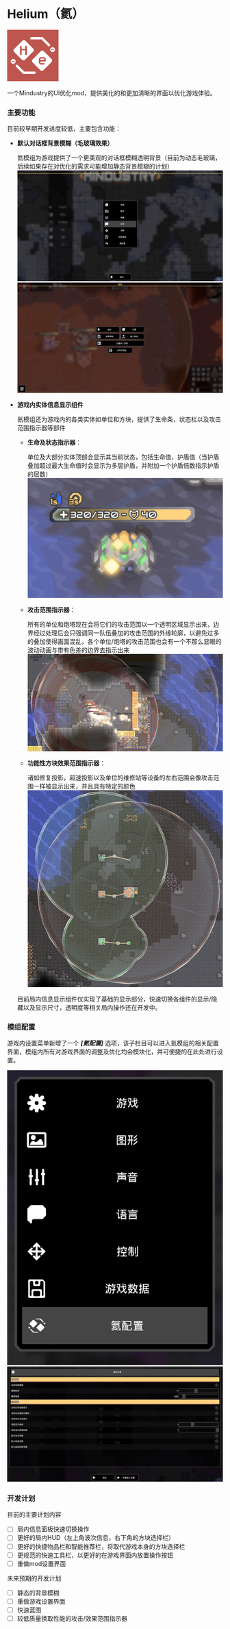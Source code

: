 # Helium（氦）

<!--suppress ALL -->
<img alt="mod icon" height="120" src="icon.png" width="120"/>

一个Mindustry的UI优化mod，提供美化的和更加清晰的界面以优化游戏体验。

### 主要功能

目前较早期开发进度较低，主要包含功能：

- **默认对话框背景模糊（毛玻璃效果）**

  氦模组为游戏提供了一个更美观的对话框模糊透明背景（目前为动态毛玻璃，后续如果存在对优化的需求可能增加静态背景模糊的计划）
  ![背景模糊](preview_imgs/zh_CN/blur-1.png)
  ![背景模糊](preview_imgs/zh_CN/blur-2.png)

- **游戏内实体信息显示组件**

  氦模组还为游戏内的各类实体如单位和方块，提供了生命条，状态栏以及攻击范围指示器等部件
  
  - **生命及状态指示器**：
    
    单位及大部分实体顶部会显示其当前状态，包括生命值，护盾值（当护盾叠加超过最大生命值时会显示为多层护盾，并附加一个护盾倍数指示护盾的层数）
    ![状态显示](preview_imgs/zh_CN/statusDisplay.png)
  - **攻击范围指示器**：
  
    所有的单位和炮塔现在会将它们的攻击范围以一个透明区域显示出来，边界经过处理后会只强调同一队伍叠加的攻击范围的外缘轮廓，以避免过多的叠加使得画面混乱，各个单位/炮塔的攻击范围也会有一个不那么显眼的波动动画与带有色差的边界去指示出来
    ![攻击范围](preview_imgs/zh_CN/attackRange.png)
  - **功能性方块效果范围指示器**：
  
    诸如修复投影，超速投影以及单位的维修站等设备的左右范围会像攻击范围一样被显示出来，并且具有特定的颜色
    ![效果范围](preview_imgs/zh_CN/effectRange.png)
  
  目前局内信息显示组件仅实现了基础的显示部分，快速切换各组件的显示/隐藏以及显示尺寸，透明度等相关局内操作还在开发中。

### 模组配置

游戏内设置菜单新增了一个 **_\[氦配置]_** 选项，该子栏目可以进入氦模组的相关配置界面，模组内所有对游戏界面的调整及优化均会模块化，并可便捷的在此处进行设置。

![配置入口](preview_imgs/zh_CN/configEntry.png)
![配置界面](preview_imgs/zh_CN/configurePane.png)

### 开发计划

目前的主要计划内容

- [ ] 局内信息面板快速切换操作
- [ ] 更好的局内HUD（左上角波次信息，右下角的方块选择栏）
- [ ] 更好的快捷物品栏和智能推荐栏，将取代游戏本身的方块选择栏
- [ ] 更规范的快速工具栏，以更好的在游戏界面内放置操作按钮
- [ ] 重做mod设置界面

未来预期的开发计划

- [ ] 静态的背景模糊
- [ ] 重做游戏设置界面
- [ ] 快速蓝图
- [ ] 较低质量换取性能的攻击/效果范围指示器
